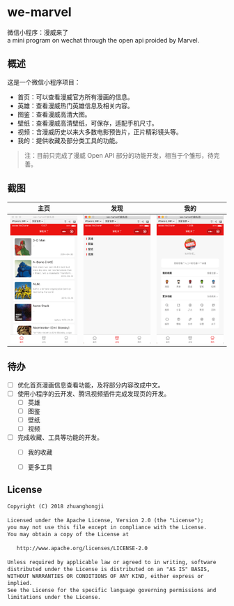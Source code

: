 # we-marvel

微信小程序：漫威来了  
a mini program on wechat through the open api proided by Marvel.


## 概述

这是一个微信小程序项目：

* 首页：可以查看漫威官方所有漫画的信息。
* 英雄：查看漫威热门英雄信息及相关内容。
* 图鉴：查看漫威高清大图。
* 壁纸：查看漫威高清壁纸，可保存，适配手机尺寸。
* 视频：含漫威历史以来大多数电影预告片，正片精彩镜头等。
* 我的：提供收藏及部分类工具的功能。

> 注：目前只完成了漫威 Open API 部分的功能开发，相当于个雏形，待完善。


## 截图

| 主页 | 发现 | 我的
| -- | -- | --
| ![](./screenshots/1-home.png) | ![](./screenshots/1-explore.png) | ![](./screenshots/1-mine.png)

## 待办

* [ ] 优化首页漫画信息查看功能，及将部分内容改成中文。
* [ ] 使用小程序的云开发、腾讯视频插件完成发现页的开发。
  * [ ] 英雄
  * [ ] 图鉴
  * [ ] 壁纸
  * [ ] 视频
* [ ] 完成收藏、工具等功能的开发。
  * [ ] 我的收藏
  * [ ] 更多工具


## License

```
Copyright (C) 2018 zhuanghongji

Licensed under the Apache License, Version 2.0 (the "License");
you may not use this file except in compliance with the License.
You may obtain a copy of the License at

   http://www.apache.org/licenses/LICENSE-2.0

Unless required by applicable law or agreed to in writing, software
distributed under the License is distributed on an "AS IS" BASIS,
WITHOUT WARRANTIES OR CONDITIONS OF ANY KIND, either express or implied.
See the License for the specific language governing permissions and
limitations under the License.
```
